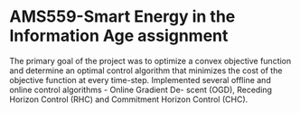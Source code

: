 # AMS559-Smart Energy in the Information Age assignment
The primary goal of the project was to optimize a convex objective function and determine an optimal control algorithm that minimizes the cost of the objective function at every time-step. Implemented several offline and online control algorithms - Online Gradient De- scent (OGD), Receding Horizon Control (RHC) and Commitment Horizon Control (CHC). 
